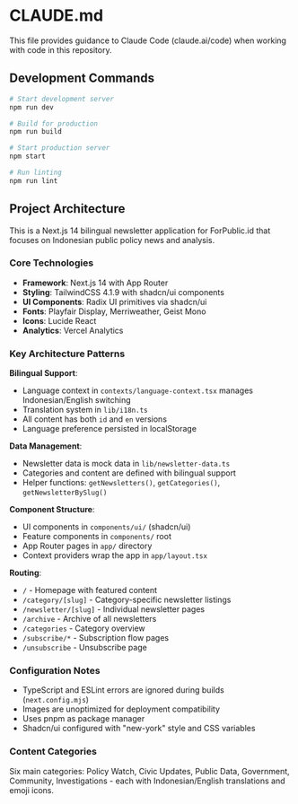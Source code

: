 # CLAUDE.md

This file provides guidance to Claude Code (claude.ai/code) when working with code in this repository.

## Development Commands

```bash
# Start development server
npm run dev

# Build for production
npm run build

# Start production server
npm start

# Run linting
npm run lint
```

## Project Architecture

This is a Next.js 14 bilingual newsletter application for ForPublic.id that focuses on Indonesian public policy news and analysis.

### Core Technologies
- **Framework**: Next.js 14 with App Router
- **Styling**: TailwindCSS 4.1.9 with shadcn/ui components
- **UI Components**: Radix UI primitives via shadcn/ui
- **Fonts**: Playfair Display, Merriweather, Geist Mono
- **Icons**: Lucide React
- **Analytics**: Vercel Analytics

### Key Architecture Patterns

**Bilingual Support**: 
- Language context in `contexts/language-context.tsx` manages Indonesian/English switching
- Translation system in `lib/i18n.ts`
- All content has both `id` and `en` versions
- Language preference persisted in localStorage

**Data Management**:
- Newsletter data is mock data in `lib/newsletter-data.ts`
- Categories and content are defined with bilingual support
- Helper functions: `getNewsletters()`, `getCategories()`, `getNewsletterBySlug()`

**Component Structure**:
- UI components in `components/ui/` (shadcn/ui)
- Feature components in `components/` root
- App Router pages in `app/` directory
- Context providers wrap the app in `app/layout.tsx`

**Routing**:
- `/` - Homepage with featured content
- `/category/[slug]` - Category-specific newsletter listings
- `/newsletter/[slug]` - Individual newsletter pages
- `/archive` - Archive of all newsletters
- `/categories` - Category overview
- `/subscribe/*` - Subscription flow pages
- `/unsubscribe` - Unsubscribe page

### Configuration Notes
- TypeScript and ESLint errors are ignored during builds (`next.config.mjs`)
- Images are unoptimized for deployment compatibility
- Uses pnpm as package manager
- Shadcn/ui configured with "new-york" style and CSS variables

### Content Categories
Six main categories: Policy Watch, Civic Updates, Public Data, Government, Community, Investigations - each with Indonesian/English translations and emoji icons.